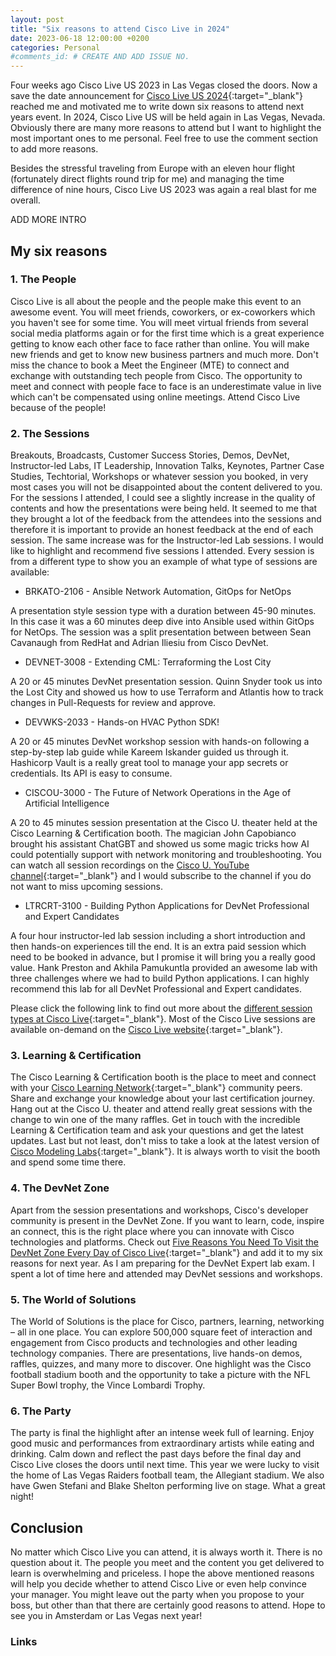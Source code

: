 ```yaml
---
layout: post
title: "Six reasons to attend Cisco Live in 2024"
date: 2023-06-18 12:00:00 +0200
categories: Personal
#comments_id: # CREATE AND ADD ISSUE NO.
---
```


Four weeks ago Cisco Live US 2023 in Las Vegas closed the doors. Now a save the date announcement for [Cisco Live US 2024](https://www.ciscolive.com/global/cisco-live-2024.html#:~:text=Cisco%20Live%20will%20be%20held,2024%20in%20Las%20Vegas%2C%20Nevada.){:target="_blank"} reached me and motivated me to write down six reasons to attend next years event. In 2024, Cisco Live US will be held again in Las Vegas, Nevada. Obviously there are many more reasons to attend but I want to highlight the most important ones to me personal. Feel free to use the comment section to add more reasons.

Besides the stressful traveling from Europe with an eleven hour flight (fortunately direct flights round trip for me) and managing the time difference of nine hours, Cisco Live US 2023 was again a real blast for me overall.

ADD MORE INTRO

## My six reasons

### 1. The People

Cisco Live is all about the people and the people make this event to an awesome event. You will meet friends, coworkers, or ex-coworkers which you haven't see for some time. You will meet virtual friends from several social media platforms again or for the first time which is a great experience getting to know each other face to face rather than online. You will make new friends and get to know new business partners and much more. Don't miss the chance to book a Meet the Engineer (MTE) to connect and exchange with outstanding tech people from Cisco. The opportunity to meet and connect with people face to face is an underestimate value in live which can't be compensated using online meetings. Attend Cisco Live because of the people!

### 2. The Sessions

Breakouts, Broadcasts, Customer Success Stories, Demos, DevNet, Instructor-led Labs, IT Leadership, Innovation Talks, Keynotes, Partner Case Studies, Techtorial, Workshops or whatever session you booked, in very most cases you will not be disappointed about the content delivered to you. For the sessions I attended, I could see a slightly increase in the quality of contents and how the presentations were being held. It seemed to me that they brought a lot of the feedback from the attendees into the sessions and therefore it is important to provide an honest feedback at the end of each session. The same increase was for the Instructor-led Lab sessions. I would like to highlight and recommend five sessions I attended. Every session is from a different type to show you an example of what type of sessions are available:

- BRKATO-2106 - Ansible Network Automation, GitOps for NetOps

A presentation style session type with a duration between 45-90 minutes. In this case it was a 60 minutes deep dive into Ansible used within GitOps for NetOps. The session was a split presentation between between Sean Cavanaugh from RedHat and Adrian Iliesiu from Cisco DevNet.

- DEVNET-3008 - Extending CML: Terraforming the Lost City

A 20 or 45 minutes DevNet presentation session. Quinn Snyder took us into the Lost City and showed us how to use Terraform and Atlantis how to track changes in Pull-Requests for review and approve.

- DEVWKS-2033 - Hands-on HVAC Python SDK!

A 20 or 45 minutes DevNet workshop session with hands-on following a step-by-step lab guide while Kareem Iskander guided us through it. Hashicorp Vault is a really great tool to manage your app secrets or credentials. Its API is easy to consume.

- CISCOU-3000 - The Future of Network Operations in the Age of Artificial Intelligence

A 20 to 45 minutes session presentation at the Cisco U. theater held at the Cisco Learning & Certification booth. The magician John Capobianco brought his assistant ChatGBT and showed us some magic tricks how AI could potentially support with network monitoring and troubleshooting. You can watch all session recordings on the [Cisco U. YouTube channel](https://www.youtube.com/@CiscoUtube){:target="_blank"} and I would subscribe to the channel if you do not want to miss upcoming sessions.

- LTRCRT-3100 - Building Python Applications for DevNet Professional and Expert Candidates

A four hour instructor-led lab session including a short introduction and then hands-on experiences till the end. It is an extra paid session which need to be booked in advance, but I promise it will bring you a really good value. Hank Preston and Akhila Pamukuntla provided an awesome lab with three challenges where we had to build Python applications. I can highly recommend this lab for all DevNet Professional and Expert candidates.

Please click the following link to find out more about the [different session types at Cisco Live](https://www.ciscolive.com/global/learn/technical-education/session-catalog/session-types.html){:target="_blank"}. Most of the Cisco Live sessions are available on-demand on the [Cisco Live website](https://www.ciscolive.com/on-demand.html?zid=pp){:target="_blank"}.

### 3. Learning & Certification

The Cisco Learning & Certification booth is the place to meet and connect with your [Cisco Learning Network](https://learningnetwork.cisco.com/s/){:target="_blank"} community peers. Share and exchange your knowledge about your last certification journey. Hang out at the Cisco U. theater and attend really great sessions with the change to win one of the many raffles. Get in touch with the incredible Learning & Certification team and ask your questions and get the latest updates. Last but not least, don't miss to take a look at the latest version of [Cisco Modeling Labs](https://developer.cisco.com/modeling-labs/){:target="_blank"}. It is always worth to visit the booth and spend some time there.

### 4. The DevNet Zone

Apart from the session presentations and workshops, Cisco's developer community is present in the DevNet Zone. If you want to learn, code, inspire an connect, this is the right place where you can innovate with Cisco technologies and platforms. Check out [Five Reasons You Need To Visit the DevNet Zone Every Day of Cisco Live](https://blogs.cisco.com/developer/5reasons01){:target="_blank"} and add it to my six reasons for next year. As I am preparing for the DevNet Expert lab exam. I spent a lot of time here and attended may DevNet sessions and workshops.

### 5. The World of Solutions

The World of Solutions is the place for Cisco, partners, learning, networking – all in one place. You can explore 500,000 square feet of interaction and engagement from Cisco products and technologies and other leading technology companies. There are presentations, live hands-on demos, raffles, quizzes, and many more to discover. One highlight was the Cisco football stadium booth and the opportunity to take a picture with the NFL Super Bowl trophy, the Vince Lombardi Trophy.

### 6. The Party

The party is final the highlight after an intense week full of learning. Enjoy good music and performances from extraordinary artists while eating and drinking. Calm down and reflect the past days before the final day and Cisco Live closes the doors until next time. This year we were lucky to visit the home of Las Vegas Raiders football team, the Allegiant stadium. We also have Gwen Stefani and Blake Shelton performing live on stage. What a great night!

## Conclusion

No matter which Cisco Live you can attend, it is always worth it. There is no question about it. The people you meet and the content you get delivered to learn is overwhelming and priceless. I hope the above mentioned reasons will help you decide whether to attend Cisco Live or even help convince your manager. You might leave out the party when you propose to your boss, but other than that there are certainly good reasons to attend. Hope to see you in Amsterdam or Las Vegas next year!

### Links
